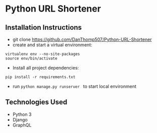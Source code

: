 # Python URL Shortener

## Installation Instructions

* git clone <https://github.com/DanThomp507/Python-URL-Shortener>
* create and start a virtual environment:
```
virtualenv env --no-site-packages
source env/bin/activate
```
* Install all project dependencies: 
```
pip install -r requirements.txt
```
* run ```python manage.py runserver ``` to start local environment

## Technologies Used

* Python 3
* Django
* GraphQL